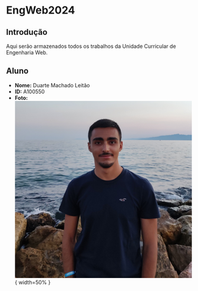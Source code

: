 # EngWeb2024

## Introdução 

Aqui serão armazenados todos os trabalhos da Unidade Curricular de Engenharia Web.

## Aluno

- **Nome:** Duarte Machado Leitão
- **ID:** A100550
- **Foto:** 
![Fotografia do aluno](duarte.jpg){ width=50% }

